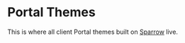 # Portal Themes

This is where all client Portal themes built on [Sparrow](https://stagingcs9.mashery.com/) live.